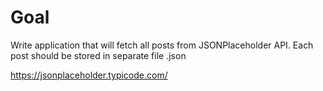 # Goal

Write application that will fetch all posts from JSONPlaceholder API.
Each post should be stored in separate file <postId>.json

https://jsonplaceholder.typicode.com/

